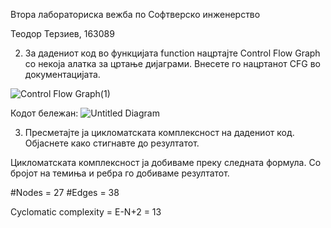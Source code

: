Втора лабораториска вежба по Софтверско инженерство

Теодор Терзиев, 163089

2. За дадениот код во функцијата function нацртајте Control Flow Graph со некоја
алатка за цртање дијаграми. Внесете го нацртанот CFG во документацијата.

![Control Flow Graph(1)](https://github.com/terzijata/SI_2023_lab2_163089/assets/111077214/358efe09-ce14-4562-a4b8-ed91442352c9)

Кодот бележан:
![Untitled Diagram](https://github.com/terzijata/SI_2023_lab2_163089/assets/111077214/12659941-7062-4fe0-a648-441dd2cf9819)

3. Пресметајте ја цикломатската комплексност на дадениот код. Објаснете како
стигнавте до резултатот.

Цикломатската комплексност ја добиваме преку следната формула. Со бројот на темиња и ребра го добиваме резултатот.

#Nodes = 27
#Edges = 38

Cyclomatic complexity = E-N+2 = 13



